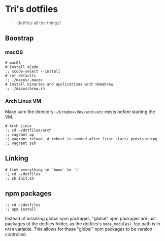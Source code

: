 # Tri's dotfiles
> dotfiles all the things!

## Boostrap

### macOS

```shell
# macOS
# install XCode
:; xcode-select --install
# set defaults
:; ./macos/.macos
# install binaries and applications with Homebrew
:; ./macos/brew.sh
```

### Arch Linux VM

Make sure the directory `~/Dropbox/dev/arch/etc` exists before starting the VM.

```shell
# Arch Linux
:; cd ~/dotfiles/arch
:; vagrant up
:; vagrant reload  # reboot is needed after first start/ provisioning
:; vagrant ssh
```

## Linking

```shell
# link everything in `home` to `~`
:; cd ~/dotfiles
:; sh init.sh

```

## npm packages

```shell
:; cd ~/dotfiles
:; npm install
```

Instead of installing global npm packages, "global" npm packages are just packages of the dotfiles folder, as the dotfiles's `node_modules/.bin` path is in `PATH` variable. This allows for these "global" npm packages to be version controlled.
